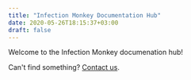 ```yaml
---
title: "Infection Monkey Documentation Hub"
date: 2020-05-26T18:15:37+03:00
draft: false
---
```


Welcome to the Infection Monkey documenation hub!

Can't find something? [Contact us](mailto:support@infectionmonkey.com).

